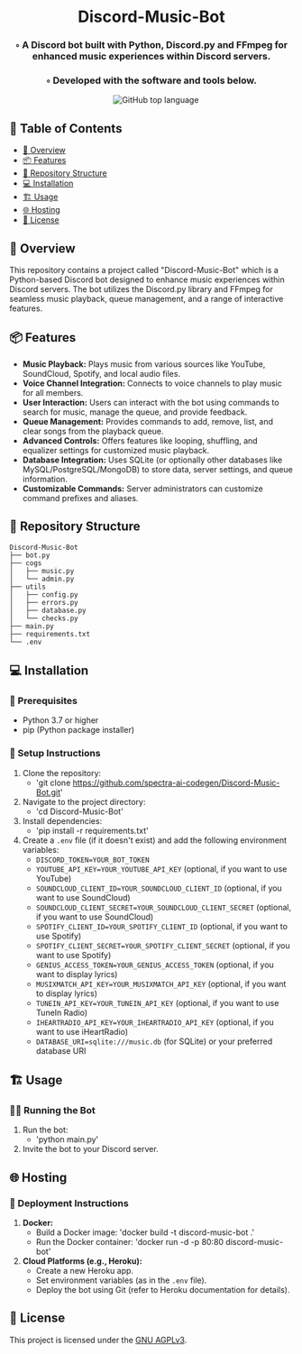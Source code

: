 <h1 align="center">
  <br>Discord-Music-Bot
</h1>
<h3 align="center">◦ A Discord bot built with Python, Discord.py and FFmpeg for enhanced music experiences within Discord servers.</h3>
<h3 align="center">◦ Developed with the software and tools below.</h3>
<p align="center">
  <img src="https://img.shields.io/badge/Language-Python-blue" alt="">
  <img src="https://img.shields.io/badge/Framework-Discord.py-red" alt="">
  <img src="https://img.shields.io/badge/Audio-FFmpeg-blue" alt="">
  <img src="https://img.shields.io/badge/Database-SQLite-green" alt="">
  <img src="https://img.shields.io/github/languages/top/spectra-ai-codegen/Discord-Music-Bot?style=flat-square&color=5D6D7E" alt="GitHub top language" />
</p>

## 📑 Table of Contents
- [📍 Overview](#overview)
- [📦 Features](#features)
- [📂 Repository Structure](#repository-structure)
- [💻 Installation](#installation)
- [🏗️ Usage](#usage)
- [🌐 Hosting](#hosting)
- [📄 License](#license)

## 📍 Overview
This repository contains a project called "Discord-Music-Bot" which is a Python-based Discord bot designed to enhance music experiences within Discord servers. The bot utilizes the Discord.py library and FFmpeg for seamless music playback, queue management, and a range of interactive features. 

## 📦 Features
- **Music Playback:**  Plays music from various sources like YouTube, SoundCloud, Spotify, and local audio files.
- **Voice Channel Integration:** Connects to voice channels to play music for all members.
- **User Interaction:**  Users can interact with the bot using commands to search for music, manage the queue, and provide feedback.
- **Queue Management:**  Provides commands to add, remove, list, and clear songs from the playback queue.
- **Advanced Controls:** Offers features like looping, shuffling, and equalizer settings for customized music playback.
- **Database Integration:** Uses SQLite (or optionally other databases like MySQL/PostgreSQL/MongoDB) to store data, server settings, and queue information.
- **Customizable Commands:** Server administrators can customize command prefixes and aliases.

## 📂 Repository Structure

```
Discord-Music-Bot
├── bot.py
├── cogs
│   ├── music.py
│   └── admin.py
├── utils
│   ├── config.py
│   ├── errors.py
│   ├── database.py
│   └── checks.py
├── main.py
├── requirements.txt
└── .env
```

  ## 💻 Installation
  ### 🔧 Prerequisites
  - Python 3.7 or higher
  - pip (Python package installer)
  
  ### 🚀 Setup Instructions
  1. Clone the repository:
     - 'git clone https://github.com/spectra-ai-codegen/Discord-Music-Bot.git'
  2. Navigate to the project directory:
     - 'cd Discord-Music-Bot'
  3. Install dependencies:
     - 'pip install -r requirements.txt'
  4. Create a `.env` file (if it doesn't exist) and add the following environment variables:
     - `DISCORD_TOKEN=YOUR_BOT_TOKEN`
     - `YOUTUBE_API_KEY=YOUR_YOUTUBE_API_KEY` (optional, if you want to use YouTube)
     - `SOUNDCLOUD_CLIENT_ID=YOUR_SOUNDCLOUD_CLIENT_ID` (optional, if you want to use SoundCloud)
     - `SOUNDCLOUD_CLIENT_SECRET=YOUR_SOUNDCLOUD_CLIENT_SECRET` (optional, if you want to use SoundCloud)
     - `SPOTIFY_CLIENT_ID=YOUR_SPOTIFY_CLIENT_ID` (optional, if you want to use Spotify)
     - `SPOTIFY_CLIENT_SECRET=YOUR_SPOTIFY_CLIENT_SECRET` (optional, if you want to use Spotify)
     - `GENIUS_ACCESS_TOKEN=YOUR_GENIUS_ACCESS_TOKEN` (optional, if you want to display lyrics)
     - `MUSIXMATCH_API_KEY=YOUR_MUSIXMATCH_API_KEY` (optional, if you want to display lyrics)
     - `TUNEIN_API_KEY=YOUR_TUNEIN_API_KEY` (optional, if you want to use TuneIn Radio)
     - `IHEARTRADIO_API_KEY=YOUR_IHEARTRADIO_API_KEY` (optional, if you want to use iHeartRadio)
     - `DATABASE_URI=sqlite:///music.db` (for SQLite) or your preferred database URI
  
  ## 🏗️ Usage
  ### 🏃‍♂️ Running the Bot
  1. Run the bot:
     - 'python main.py'
  2. Invite the bot to your Discord server. 
  
  ## 🌐 Hosting
  ### 🚀 Deployment Instructions
  1. **Docker:**
     - Build a Docker image: 'docker build -t discord-music-bot .'
     - Run the Docker container: 'docker run -d -p 80:80 discord-music-bot'
  2. **Cloud Platforms (e.g., Heroku):**
     - Create a new Heroku app.
     - Set environment variables (as in the `.env` file).
     - Deploy the bot using Git (refer to Heroku documentation for details). 
  
  ## 📄 License
  This project is licensed under the [GNU AGPLv3](https://choosealicense.com/licenses/agpl-3.0/).
